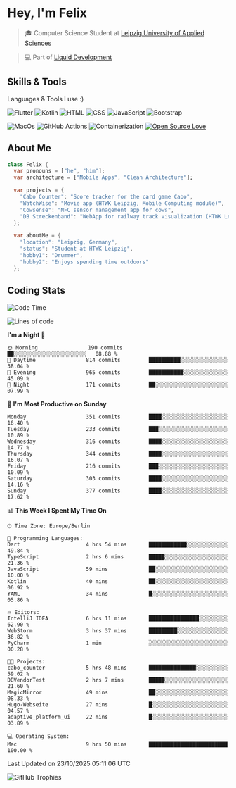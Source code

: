 # Hey, I'm Felix 
<!--
[![GitHub followers](https://img.shields.io/github/followers/flixcoo?style=social)](https://github.com/flixcoo)
[![GitHub stars](https://img.shields.io/github/stars/flixcoo?style=social)](https://github.com/flixcoo)
-->

> 🎓 Computer Science Student at [Leipzig University of Applied Sciences](https://htwk-leipzig.de)

>  💻 Part of [Liquid Development](https://github.com/LiquidDevelopmentDE)

<!-- ![Felix's GitHub stats](https://github-readme-stats.vercel.app/api?username=flixcoo&show_icons=true&theme=radical) -->
## Skills & Tools
Languages & Tools I use :)

![Flutter](https://img.shields.io/badge/Multi--Platform-Flutter-informational?style=flat&color=027DFD&logo=flutter&logoColor=027DFD)
![Kotlin](https://img.shields.io/badge/Android-Kotlin-informational?style=flat&color=7F52FF&logo=kotlin&logoColor=7F52FF)
![HTML](https://img.shields.io/badge/Web-HTML5-informational?style=flat&color=E34F26&logo=html5&logoColor=E34F26)
![CSS](https://img.shields.io/badge/Web-CSS3-informational?style=flat&color=F43059&logo=css&logoColor=F43059)
![JavaScript](https://img.shields.io/badge/Web-JavaScript-informational?style=flat&logo=javascript&color=F7DF1E)
![Bootstrap](https://img.shields.io/badge/Web-Bootstrap_5-informational?style=flat&color=7952B3&logo=bootstrap&logoColor=7952B3)

![MacOs](https://img.shields.io/badge/System-MacOS-informational?style=flat&logo=apple&logoColor=FFFFFF&color=222)
![GitHub Actions](https://img.shields.io/badge/CI/CD-GitHub_Actions-informational?style=flat&color=DD5D20&logo=github-actions&logoColor=DD5D20)
![Containerization](https://img.shields.io/badge/Containerization-Docker-informational?style=flat&color=2496ED&logo=docker&logoColor=2496ED)
[![Open Source Love](https://badges.frapsoft.com/os/v1/open-source.svg?v=102)](https://github.com/ellerbrock/open-source-badge/)

## About Me

```dart
class Felix {
  var pronouns = ["he", "him"];
  var architecture = ["Mobile Apps", "Clean Architecture"];

  var projects = {
    "Cabo Counter": "Score tracker for the card game Cabo",
    "WatchWise": "Movie app (HTWK Leipzig, Mobile Computing module)",
    "Cowsense": "NFC sensor management app for cows",
    "DB Streckenband": "WebApp for railway track visualization (HTWK Leipzig, Software Project module)"
  };

  var aboutMe = {
    "location": "Leipzig, Germany",
    "status": "Student at HTWK Leipzig",
    "hobby1": "Drummer",
    "hobby2": "Enjoys spending time outdoors"
  };
```

## Coding Stats
<!--START_SECTION:waka-->
![Code Time](http://img.shields.io/badge/Code%20Time-339%20hrs%2055%20mins-blue)

![Lines of code](https://img.shields.io/badge/From%20Hello%20World%20I%27ve%20Written-292.1%20thousand%20lines%20of%20code-blue)

**I'm a Night 🦉** 

```text
🌞 Morning                190 commits         ██░░░░░░░░░░░░░░░░░░░░░░░   08.88 % 
🌆 Daytime                814 commits         ██████████░░░░░░░░░░░░░░░   38.04 % 
🌃 Evening                965 commits         ███████████░░░░░░░░░░░░░░   45.09 % 
🌙 Night                  171 commits         ██░░░░░░░░░░░░░░░░░░░░░░░   07.99 % 
```
📅 **I'm Most Productive on Sunday** 

```text
Monday                   351 commits         ████░░░░░░░░░░░░░░░░░░░░░   16.40 % 
Tuesday                  233 commits         ███░░░░░░░░░░░░░░░░░░░░░░   10.89 % 
Wednesday                316 commits         ████░░░░░░░░░░░░░░░░░░░░░   14.77 % 
Thursday                 344 commits         ████░░░░░░░░░░░░░░░░░░░░░   16.07 % 
Friday                   216 commits         ███░░░░░░░░░░░░░░░░░░░░░░   10.09 % 
Saturday                 303 commits         ████░░░░░░░░░░░░░░░░░░░░░   14.16 % 
Sunday                   377 commits         ████░░░░░░░░░░░░░░░░░░░░░   17.62 % 
```


📊 **This Week I Spent My Time On** 

```text
🕑︎ Time Zone: Europe/Berlin

💬 Programming Languages: 
Dart                     4 hrs 54 mins       ████████████░░░░░░░░░░░░░   49.84 % 
TypeScript               2 hrs 6 mins        █████░░░░░░░░░░░░░░░░░░░░   21.36 % 
JavaScript               59 mins             ██░░░░░░░░░░░░░░░░░░░░░░░   10.00 % 
Kotlin                   40 mins             ██░░░░░░░░░░░░░░░░░░░░░░░   06.92 % 
YAML                     34 mins             █░░░░░░░░░░░░░░░░░░░░░░░░   05.86 % 

🔥 Editors: 
IntelliJ IDEA            6 hrs 11 mins       ████████████████░░░░░░░░░   62.90 % 
WebStorm                 3 hrs 37 mins       █████████░░░░░░░░░░░░░░░░   36.82 % 
PyCharm                  1 min               ░░░░░░░░░░░░░░░░░░░░░░░░░   00.28 % 

🐱‍💻 Projects: 
cabo_counter             5 hrs 48 mins       ███████████████░░░░░░░░░░   59.02 % 
DBVendorTest             2 hrs 7 mins        █████░░░░░░░░░░░░░░░░░░░░   21.60 % 
MagicMirror              49 mins             ██░░░░░░░░░░░░░░░░░░░░░░░   08.33 % 
Hugo-Webseite            27 mins             █░░░░░░░░░░░░░░░░░░░░░░░░   04.57 % 
adaptive_platform_ui     22 mins             █░░░░░░░░░░░░░░░░░░░░░░░░   03.89 % 

💻 Operating System: 
Mac                      9 hrs 50 mins       █████████████████████████   100.00 % 
```


 Last Updated on 23/10/2025 05:11:06 UTC
<!--END_SECTION:waka-->

![GitHub Trophies](https://github-profile-trophy.vercel.app/?username=flixcoo&theme=onedark&row=1)
